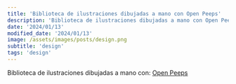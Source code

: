 ```yaml
---
title: 'Biblioteca de ilustraciones dibujadas a mano con Open Peeps'
description: 'Biblioteca de ilustraciones dibujadas a mano con Open Peeps.'
date: '2024/01/13'
modified_date: '2024/01/13'
image: /assets/images/posts/design.png
subtitle: 'design'
tags: 'design'
---
```


Biblioteca de ilustraciones dibujadas a mano con: [Open Peeps](https://www.openpeeps.com)
